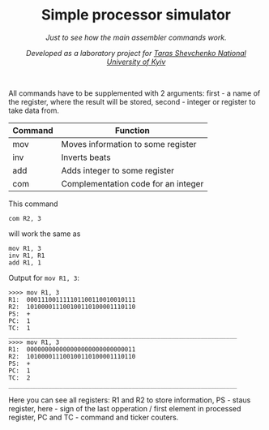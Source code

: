 <h1 align="center">Simple processor simulator</h1>
<p align="center"><i>Just to see how the main assembler commands work.</i></p>
<p align="center"><i>Developed as a laboratory project for <a href="http://www.univ.kiev.ua/en">Taras Shevchenko National University of Kyiv</a></i></p>
<br>


All commands have to be supplemented with 2 arguments: first - a name of the register, where the result will be stored, second - integer or register to take data from.

Command       | Function
------------- | -------------
mov      | Moves information to some register
inv     | Inverts beats
add     | Adds integer to some register  
com     | Сomplementation code for an integer


This command

```
com R2, 3
```

will work the same as

```
mov R1, 3
inv R1, R1
add R1, 1
```

Output for `mov R1, 3`:

```
>>>> mov R1, 3                                                                                                                                                                              
R1:  000111001111101100110010010111                                                                                                                                                         
R2:  101000011100100110100001110110                                                                                                                                                         
PS:  +                                                                                                                                                                                      
PC:  1                                                                                                                                                                                      
TC:  1                                                                                                                                                                                      
_______________________________________________________________
>>>> mov R1, 3                                                                                                                                                                              
R1:  000000000000000000000000000011                                                                                                                                                         
R2:  101000011100100110100001110110                                                                                                                                                         
PS:  +                                                                                                                                                                                      
PC:  1                                                                                                                                                                                      
TC:  2                                                                                                                                                                                      
_______________________________________________________________
```

Here you can see all registers: R1 and R2 to store information, PS - staus register, here - sign of the last opperation / first element in processed register, PC and TC - command and ticker couters.

